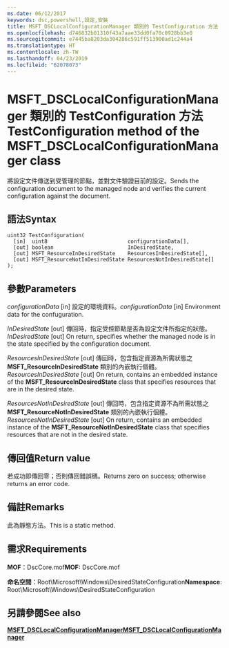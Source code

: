 ```yaml
---
ms.date: 06/12/2017
keywords: dsc,powershell,設定,安裝
title: MSFT_DSCLocalConfigurationManager 類別的 TestConfiguration 方法
ms.openlocfilehash: d746832b01310f43a7aae33dd0fa70c0928bb3e0
ms.sourcegitcommit: e7445ba8203da304286c591ff513900ad1c244a4
ms.translationtype: HT
ms.contentlocale: zh-TW
ms.lasthandoff: 04/23/2019
ms.locfileid: "62078073"
---
```

# <a name="testconfiguration-method-of-the-msftdsclocalconfigurationmanager-class"></a><span data-ttu-id="fe00e-103">MSFT_DSCLocalConfigurationManager 類別的 TestConfiguration 方法</span><span class="sxs-lookup"><span data-stu-id="fe00e-103">TestConfiguration method of the MSFT_DSCLocalConfigurationManager class</span></span>

<span data-ttu-id="fe00e-104">將設定文件傳送到受管理的節點，並對文件驗證目前的設定。</span><span class="sxs-lookup"><span data-stu-id="fe00e-104">Sends the configuration document to the managed node and verifies the current configuration against the document.</span></span>

## <a name="syntax"></a><span data-ttu-id="fe00e-105">語法</span><span class="sxs-lookup"><span data-stu-id="fe00e-105">Syntax</span></span>

```mof
uint32 TestConfiguration(
  [in]  uint8                          configurationData[],
  [out] boolean                        InDesiredState,
  [out] MSFT_ResourceInDesiredState    ResourcesInDesiredState[],
  [out] MSFT_ResourceNotInDesiredState ResourcesNotInDesiredState[]
);
```

## <a name="parameters"></a><span data-ttu-id="fe00e-106">參數</span><span class="sxs-lookup"><span data-stu-id="fe00e-106">Parameters</span></span>

<span data-ttu-id="fe00e-107">*configurationData* \[in\] 設定的環境資料。</span><span class="sxs-lookup"><span data-stu-id="fe00e-107">*configurationData* \[in\] Environment data for the confuguration.</span></span>

<span data-ttu-id="fe00e-108">*InDesiredState* \[out\] 傳回時，指定受控節點是否為設定文件所指定的狀態。</span><span class="sxs-lookup"><span data-stu-id="fe00e-108">*InDesiredState* \[out\] On return, specifies whether the managed node is in the state specified by the configuration document.</span></span>

<span data-ttu-id="fe00e-109">*ResourcesInDesiredState* \[out\] 傳回時，包含指定資源為所需狀態之 **MSFT_ResourceInDesiredState** 類別的內嵌執行個體。</span><span class="sxs-lookup"><span data-stu-id="fe00e-109">*ResourcesInDesiredState* \[out\] On return, contains an embedded instance of the **MSFT_ResourceInDesiredState** class that specifies resources that are in the desired state.</span></span>

<span data-ttu-id="fe00e-110">*ResourcesNotInDesiredState* \[out\] 傳回時，包含指定資源不為所需狀態之 **MSFT_ResourceNotInDesiredState** 類別的內嵌執行個體。</span><span class="sxs-lookup"><span data-stu-id="fe00e-110">*ResourcesNotInDesiredState* \[out\] On return, contains an embedded instance of the **MSFT_ResourceNotInDesiredState** class that specifies resources that are not in the desired state.</span></span>

## <a name="return-value"></a><span data-ttu-id="fe00e-111">傳回值</span><span class="sxs-lookup"><span data-stu-id="fe00e-111">Return value</span></span>

<span data-ttu-id="fe00e-112">若成功即傳回零；否則傳回錯誤碼。</span><span class="sxs-lookup"><span data-stu-id="fe00e-112">Returns zero on success; otherwise returns an error code.</span></span>

## <a name="remarks"></a><span data-ttu-id="fe00e-113">備註</span><span class="sxs-lookup"><span data-stu-id="fe00e-113">Remarks</span></span>

<span data-ttu-id="fe00e-114">此為靜態方法。</span><span class="sxs-lookup"><span data-stu-id="fe00e-114">This is a static method.</span></span>

## <a name="requirements"></a><span data-ttu-id="fe00e-115">需求</span><span class="sxs-lookup"><span data-stu-id="fe00e-115">Requirements</span></span>

<span data-ttu-id="fe00e-116">**MOF**：DscCore.mof</span><span class="sxs-lookup"><span data-stu-id="fe00e-116">**MOF:** DscCore.mof</span></span>

<span data-ttu-id="fe00e-117">**命名空間**：Root\Microsoft\Windows\DesiredStateConfiguration</span><span class="sxs-lookup"><span data-stu-id="fe00e-117">**Namespace**: Root\Microsoft\Windows\DesiredStateConfiguration</span></span>

## <a name="see-also"></a><span data-ttu-id="fe00e-118">另請參閱</span><span class="sxs-lookup"><span data-stu-id="fe00e-118">See also</span></span>

[<span data-ttu-id="fe00e-119">**MSFT_DSCLocalConfigurationManager**</span><span class="sxs-lookup"><span data-stu-id="fe00e-119">**MSFT_DSCLocalConfigurationManager**</span></span>](msft-dsclocalconfigurationmanager.md)